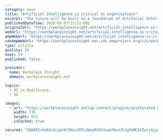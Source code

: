 ```yaml
---
category: news
title: "Artificial Intelligence is critical to organisations"
excerpt: "The future will be built on a foundation of Artificial Intelligence (AI), Analytics, Machine Learning, Deep Learning and Automation"
publishedDateTime: 2020-09-07T23:51:00Z
originalUrl: "https://workplaceinsight.net/artificial-intelligence-is-critical-to-organisations/"
webUrl: "https://workplaceinsight.net/artificial-intelligence-is-critical-to-organisations/"
ampWebUrl: "https://workplaceinsight.net/artificial-intelligence-is-critical-to-organisations/amp/"
cdnAmpWebUrl: "https://workplaceinsight-net.cdn.ampproject.org/c/s/workplaceinsight.net/artificial-intelligence-is-critical-to-organisations/amp/"
type: article
quality: 59
heat: 59
published: false

provider:
  name: Workplace Insight
  domain: workplaceinsight.net

topics:
  - AI in Healthcare
  - AI

images:
  - url: "https://workplaceinsight.net/wp-content/plugins/accelerated-mobile-pages/images/SD-default-image.png"
    width: 735
    height: 552
    isCached: true

secured: "IQNIR2+XxEXrGcipr033Mcx1RTLZ0eyR2GCUuaLPAvn3h3gYGMC5FZwvj4jycLIjef6p4wm3olkjK8OnREiya0hqalk+6XoxGqf3wVv4IUeOSglo5pXg1KJzd2T9oaQAL8Y3Mg7OPRoguOxrNBjV/rIKRh0/SewjdD3dIavzMmdkvQp32vpBDnJdU6Z+pdC8aETYeuwXz8En/RDg9t83byeUksdWO093bIOaWv2vi3dXPvr+vKtJV9S9KMKYzLIfoEmRW9Nzd7YZO7q/PwAqv/lPE6lG2hwkWDOl/3r/0fh9tPQ+d1J9TyzdTigG8IelhmviUyC/7EBGrRh1Wz/0iBl0HWFEmpBqR1oBL1V9FFI=;jXPuRFhjS8nY6RfALsZ0yw=="
---
```


